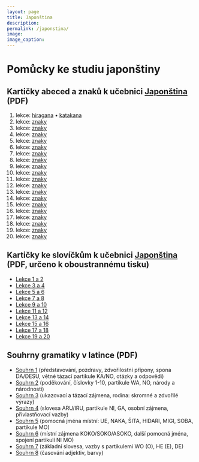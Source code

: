 ```yaml
---
layout: page
title: Japonština
description:
permalink: /japonstina/
image:
image_caption:
---
```


# Pomůcky ke studiu japonštiny

## Kartičky abeced a znaků k učebnici [**Japonština**](ucebnice/) (PDF)

1. lekce: <a href='../resources/ucebnice/karticky_abecedy/hiragana_pexeso.pdf' target='_blank'>hiragana</a> • <a href='../resources/ucebnice/karticky_abecedy/kataana_pexeso.pdf' target='_blank'>katakana</a>
2. lekce: <a href='../resources/ucebnice/karticky_abecedy/02pexeso_znaky.pdf' target='_blank'>znaky</a>
3. lekce: <a href='../resources/ucebnice/karticky_abecedy/03pexeso_znaky.pdf' target='_blank'>znaky</a>
4. lekce: <a href='../resources/ucebnice/karticky_abecedy/04pexeso_znaky.pdf' target='_blank'>znaky</a>
5. lekce: <a href='../resources/ucebnice/karticky_abecedy/05pexeso_znaky.pdf' target='_blank'>znaky</a>
6. lekce: <a href='../resources/ucebnice/karticky_abecedy/06pexeso_znaky.pdf' target='_blank'>znaky</a>
7. lekce: <a href='../resources/ucebnice/karticky_abecedy/07pexeso_znaky.pdf' target='_blank'>znaky</a>
8. lekce: <a href='../resources/ucebnice/karticky_abecedy/08pexeso_znaky.pdf' target='_blank'>znaky</a>
9. lekce: <a href='../resources/ucebnice/karticky_abecedy/09pexeso_znaky.pdf' target='_blank'>znaky</a>
10. lekce: <a href='../resources/ucebnice/karticky_abecedy/10pexeso_znaky.pdf' target='_blank'>znaky</a>
11. lekce: <a href='../resources/ucebnice/karticky_abecedy/11pexeso_znaky.pdf' target='_blank'>znaky</a>
12. lekce: <a href='../resources/ucebnice/karticky_abecedy/12pexeso_znaky.pdf' target='_blank'>znaky</a>
13. lekce: <a href='../resources/ucebnice/karticky_abecedy/13pexeso_znaky.pdf' target='_blank'>znaky</a>
14. lekce: <a href='../resources/ucebnice/karticky_abecedy/14pexeso_znaky.pdf' target='_blank'>znaky</a>
15. lekce: <a href='../resources/ucebnice/karticky_abecedy/15pexeso_znaky.pdf' target='_blank'>znaky</a>
16. lekce: <a href='../resources/ucebnice/karticky_abecedy/16pexeso_znaky.pdf' target='_blank'>znaky</a>
17. lekce: <a href='../resources/ucebnice/karticky_abecedy/17pexeso_znaky.pdf' target='_blank'>znaky</a>
18. lekce: <a href='../resources/ucebnice/karticky_abecedy/18pexeso_znaky.pdf' target='_blank'>znaky</a>
19. lekce: <a href='../resources/ucebnice/karticky_abecedy/19pexeso_znaky.pdf' target='_blank'>znaky</a>
20. lekce: <a href='../resources/ucebnice/karticky_abecedy/20pexeso_znaky.pdf' target='_blank'>znaky</a>

## Kartičky ke slovíčkům k učebnici [**Japonština**](ucebnice/) (PDF, určeno k oboustrannému tisku)

-   <a href='../resources/ucebnice/karticky_slovicka/kartickyL1L2.pdf' target='_blank'>Lekce 1 a 2</a>
-   <a href='../resources/ucebnice/karticky_slovicka/kartickyL3L4.pdf' target='_blank'>Lekce 3 a 4</a>
-   <a href='../resources/ucebnice/karticky_slovicka/kartickyL5L6.pdf' target='_blank'>Lekce 5 a 6</a>
-   <a href='../resources/ucebnice/karticky_slovicka/kartickyL7L8.pdf' target='_blank'>Lekce 7 a 8</a>
-   <a href='../resources/ucebnice/karticky_slovicka/kartickyL9L10.pdf' target='_blank'>Lekce 9 a 10</a>
-   <a href='../resources/ucebnice/karticky_slovicka/kartickyL11L12.pdf' target='_blank'>Lekce 11 a 12</a>
-   <a href='../resources/ucebnice/karticky_slovicka/kartickyL13L14.pdf' target='_blank'>Lekce 13 a 14</a>
-   <a href='../resources/ucebnice/karticky_slovicka/kartickyL15L16.pdf' target='_blank'>Lekce 15 a 16</a>
-   <a href='../resources/ucebnice/karticky_slovicka/kartickyL17L18.pdf' target='_blank'>Lekce 17 a 18</a>
-   <a href='../resources/ucebnice/karticky_slovicka/kartickyL19L20.pdf' target='_blank'>Lekce 19 a 20</a>

## Souhrny gramatiky v latince (PDF)

-   <a href='../resources/ucebnice/souhrny/souhrn1.pdf' target='_blank'>Souhrn 1</a> (představování, pozdravy, zdvořilostní přípony, spona DA/DESU, větné tázací partikule KA/NO, otázky a odpovědi)
-   <a href='../resources/ucebnice/souhrny/souhrn1.pdf' target='_blank'>Souhrn 2</a> (poděkování, číslovky 1-10, partikule WA, NO, národy a národnosti)
-   <a href='../resources/ucebnice/souhrny/souhrn1.pdf' target='_blank'>Souhrn 3</a> (ukazovací a tázací zájmena, rodina: skromné a zdvořilé výrazy)
-   <a href='../resources/ucebnice/souhrny/souhrn1.pdf' target='_blank'>Souhrn 4</a> (slovesa ARU/IRU, partikule NI, GA, osobní zájmena, přivlastňovací vazby)
-   <a href='../resources/ucebnice/souhrny/souhrn1.pdf' target='_blank'>Souhrn 5</a> (pomocná jména místní: UE, NAKA, ŠITA, HIDARI, MIGI, SOBA, partikule MO)
-   <a href='../resources/ucebnice/souhrny/souhrn1.pdf' target='_blank'>Souhrn 6</a> (místní zájmena KOKO/SOKO/ASOKO, další pomocná jména, spojení partikulí NI MO)
-   <a href='../resources/ucebnice/souhrny/souhrn1.pdf' target='_blank'>Souhrn 7</a> (základní slovesa, vazby s partikulemi WO (O), HE (E), DE)
-   <a href='../resources/ucebnice/souhrny/souhrn1.pdf' target='_blank'>Souhrn 8</a> (časování adjektiv, barvy)
